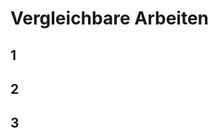 
# Vergleichbare Arbeiten

## 1

## 2

## 3

<!--
## Erwartetes Ergebnis

Da Redis kein reiner Key-Value Store ist, kann es zu großen Unterschieden in der Performanz der einzeln genutzten Datenstruktur kommen. Zwar werden einzelne Datensätze streng nach dem Prinzip eines Key-Value Stores abgespeichert, die interne Umsetzung variiert aber stark. So unterstützt Redis die Speicherung zum Beispiel in reinen binary-safe Strings ohne weitere Indexierung, Sortierung oder Score Wert. Es ist anzunehmen, dass eine derartige Struktur eine sehr gute Performanz bei der Verarbeitung der Daten während der Aggregation erreicht. Bezweifelt werden kann jedoch, dass so gespeicherte Daten in der Masse besonders schnell durch redis gefunden werden. Somit sollte sich für diese Datenstruktur eine sehr schlechte Performanz bei der Antwortzeit einer Anfrage ergeben und das, obwohl es sich dabei um die kleinst mögliche Struktur handelt, die Redis zu bieten hat. Weiterhin ist zu erwarten, dass sogenannte "sorted Sets", bei denen es sich um Listen handelt die mit einem Score Wert versehen wurden bei bestimmten Anfragen, nämlich solchen, bei dem die Macht der Score Zahl ausgespielt werden, kann eine sehr gute Performanz abliefern ungleich zu ihrer Größe im Vergleich zu reinen Strings. Allgemein wird erwartet, dass sich alle in Redis möglichen Strukturen relativ zur O'Notation jener Datenstruktur verhalten nach deren Vorbild sie implementiert wurden. Allgemein auszuschließen ist, dass sich durch das Ändern der Datenstruktur eine Änderung der Antwortzeit ergibt, welche sich fest in Relation zur Speichernutzung der jeweiligen Struktur verhält. Da sich die Speicherbreite je Struktur stark unterscheidet könnte eine ebenso stark schwankende Performanz durch selbiges bedingt erwartet werden. Durch den Vorteil einiger Datenstrukturen in der Suchgeschwindigkeit gegenüber anderen sollte das gesamte Performanz-Bild jedoch in Diskrepanz zum Speicherverbrauch durch diesen Faktor dominiert werden [@TICP S.12-22].     
--> 
